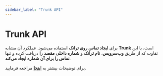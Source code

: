 ```yaml
---
sidebar_label: "Trunk API"
---
```



# Trunk API  

برای **ایجاد تماس روی ترانک** استفاده می‌شود. عملکرد آن مشابه **Trunk** است، با این تفاوت که از طریق **وب‌سرویس**، **نام ترانک** و **شماره داخلی مقصد** را دریافت کرده و تنها **تماس را برای آن شماره ایجاد می‌کند**.  

برای توضیحات بیشتر به **[اینجا](/developers/SimotelWebhooks/DialplanApiComponents/trunk_api)** مراجعه فرمایید.  

